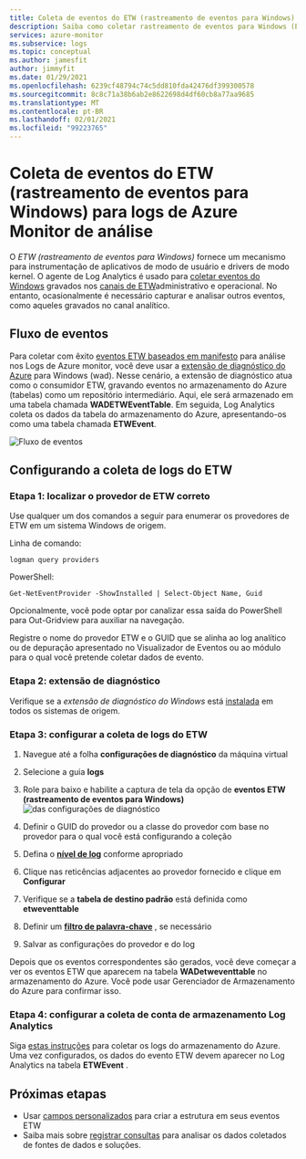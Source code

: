 ```yaml
---
title: Coleta de eventos do ETW (rastreamento de eventos para Windows) para logs de Azure Monitor de análise
description: Saiba como coletar rastreamento de eventos para Windows (ETW) para análise em logs de Azure Monitor.
services: azure-monitor
ms.subservice: logs
ms.topic: conceptual
ms.author: jamesfit
author: jimmyfit
ms.date: 01/29/2021
ms.openlocfilehash: 6239cf48794c74c5dd810fda42476df399300578
ms.sourcegitcommit: 8c8c71a38b6ab2e8622698d4df60cb8a77aa9685
ms.translationtype: MT
ms.contentlocale: pt-BR
ms.lasthandoff: 02/01/2021
ms.locfileid: "99223765"
---
```

# <a name="collecting-event-tracing-for-windows-etw-events-for-analysis-azure-monitor-logs"></a>Coleta de eventos do ETW (rastreamento de eventos para Windows) para logs de Azure Monitor de análise

O *ETW (rastreamento de eventos para Windows)* fornece um mecanismo para instrumentação de aplicativos de modo de usuário e drivers de modo kernel. O agente de Log Analytics é usado para [coletar eventos do Windows](https://docs.microsoft.com/azure/azure-monitor/platform/data-sources-windows-events) gravados nos [canais de ETW](https://docs.microsoft.com/windows/win32/wes/eventmanifestschema-channeltype-complextype)administrativo e operacional. No entanto, ocasionalmente é necessário capturar e analisar outros eventos, como aqueles gravados no canal analítico.  

## <a name="event-flow"></a>Fluxo de eventos

Para coletar com êxito [eventos ETW baseados em manifesto](https://docs.microsoft.com/windows/win32/etw/about-event-tracing#types-of-providers) para análise nos Logs de Azure monitor, você deve usar a [extensão de diagnóstico do Azure](https://docs.microsoft.com/azure/azure-monitor/platform/diagnostics-extension-overview) para Windows (wad). Nesse cenário, a extensão de diagnóstico atua como o consumidor ETW, gravando eventos no armazenamento do Azure (tabelas) como um repositório intermediário. Aqui, ele será armazenado em uma tabela chamada **WADETWEventTable**. Em seguida, Log Analytics coleta os dados da tabela do armazenamento do Azure, apresentando-os como uma tabela chamada **ETWEvent**.

![Fluxo de eventos](./media/data-sources-event-tracing-windows/event-flow.png)

## <a name="configuring-etw-log-collection"></a>Configurando a coleta de logs do ETW

### <a name="step-1-locate-the-correct-etw-provider"></a>Etapa 1: localizar o provedor de ETW correto

Use qualquer um dos comandos a seguir para enumerar os provedores de ETW em um sistema Windows de origem.

Linha de comando:

```
logman query providers
```

PowerShell:
```
Get-NetEventProvider -ShowInstalled | Select-Object Name, Guid
```
Opcionalmente, você pode optar por canalizar essa saída do PowerShell para Out-Gridview para auxiliar na navegação.

Registre o nome do provedor ETW e o GUID que se alinha ao log analítico ou de depuração apresentado no Visualizador de Eventos ou ao módulo para o qual você pretende coletar dados de evento.

### <a name="step-2-diagnostics-extension"></a>Etapa 2: extensão de diagnóstico

Verifique se a *extensão de diagnóstico do Windows* está [instalada](https://docs.microsoft.com/azure/azure-monitor/platform/diagnostics-extension-windows-install#install-with-azure-portal) em todos os sistemas de origem.

### <a name="step-3-configure-etw-log-collection"></a>Etapa 3: configurar a coleta de logs do ETW

1. Navegue até a folha **configurações de diagnóstico** da máquina virtual

2. Selecione a guia **logs**

3. Role para baixo e habilite a captura de tela da opção de **eventos ETW (rastreamento de eventos para Windows)** ![ das configurações de diagnóstico](./media/data-sources-event-tracing-windows/enable-event-tracing-windows-collection.png)

4. Definir o GUID do provedor ou a classe do provedor com base no provedor para o qual você está configurando a coleção

5. Defina o [**nível de log**](https://docs.microsoft.com/windows/win32/etw/configuring-and-starting-an-event-tracing-session) conforme apropriado

6. Clique nas reticências adjacentes ao provedor fornecido e clique em **Configurar**

7. Verifique se a **tabela de destino padrão** está definida como **etweventtable**

8. Definir um [**filtro de palavra-chave**](https://docs.microsoft.com/windows/win32/wes/defining-keywords-used-to-classify-types-of-events) , se necessário

9. Salvar as configurações do provedor e do log

Depois que os eventos correspondentes são gerados, você deve começar a ver os eventos ETW que aparecem na tabela **WADetweventtable** no armazenamento do Azure. Você pode usar Gerenciador de Armazenamento do Azure para confirmar isso.

### <a name="step-4-configure-log-analytics-storage-account-collection"></a>Etapa 4: configurar a coleta de conta de armazenamento Log Analytics

Siga [estas instruções](https://docs.microsoft.com/azure/azure-monitor/platform/diagnostics-extension-logs#collect-logs-from-azure-storage) para coletar os logs do armazenamento do Azure. Uma vez configurados, os dados do evento ETW devem aparecer no Log Analytics na tabela **ETWEvent** .

## <a name="next-steps"></a>Próximas etapas
- Usar [campos personalizados](https://docs.microsoft.com/azure/azure-monitor/platform/custom-fields) para criar a estrutura em seus eventos ETW
- Saiba mais sobre [registrar consultas](https://docs.microsoft.com/azure/azure-monitor/log-query/log-query-overview) para analisar os dados coletados de fontes de dados e soluções.
